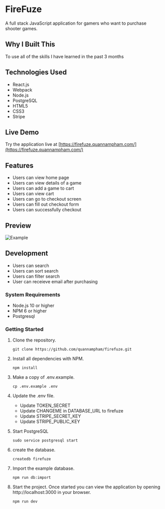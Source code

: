 # FireFuze

A full stack JavaScript application for gamers who want to purchase shooter games.

## Why I Built This

To use all of the skills I have learned in the past 3 months

## Technologies Used

- React.js
- Webpack
- Node.js
- PostgreSQL
- HTML5
- CSS3
- Stripe

## Live Demo

Try the application live at [https://firefuze.quannampham.com/](https://firefuze.quannampham.com/)

## Features

- Users can view home page
- Users can view details of a game
- Users can add a game to cart
- Users can view cart
- Users can go to checkout screen
- Users can fill out checkout form
- Users can successfully checkout

## Preview

![Example](assets/example.gif)

## Development
- Users can search
- Users can sort search
- Users can filter search
- User can receieve email after purchasing

### System Requirements

- Node.js 10 or higher
- NPM 6 or higher
- Postgresql

### Getting Started

1. Clone the repository.

    ```shell
    git clone https://github.com/quannampham/firefuze.git
    ```

1. Install all dependencies with NPM.

    ```shell
    npm install
    ```

1. Make a copy of .env.example.

   ```shell
   cp .env.example .env
   ```

1. Update the .env file.

    - Update TOKEN_SECRET
    - Update CHANGEME in DATABASE_URL to firefuze
    - Update STRIPE_SECRET_KEY
    - Update STRIPE_PUBLIC_KEY

1. Start PostgreSQL

   ```shell
   sudo service postgresql start
   ```

1. create the database.

    ```shell
    createdb firefuze
    ```

1. Import the example database.

    ```shell
    npm run db:import
    ```

1. Start the project. Once started you can view the application by opening http://localhost:3000 in your browser.

    ```shell
    npm run dev
    ```
